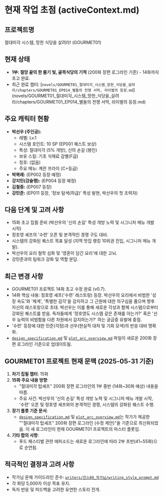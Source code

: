 # 현재 작업 초점 (activeContext.md)

## 프로젝트명
절대미각 시스템, 망한 식당을 살려라! (GOURMET01)

## 현재 상태
- **1부: 절망 끝의 한 줄기 빛, 골목식당의 기적** (200화 장편 로그라인 기준) - 14화까지 초고 완료.
- 최근 완료 챕터: [`novels/GOURMET01_절대미각_시스템_망한_식당을_살려라/chapters/GOURMET01_EP014_별들의 전쟁 서막, 라이벌의 등장.md`](novels/GOURMET01_절대미각_시스템_망한_식당을_살려라/chapters/GOURMET01_EP014_별들의 전쟁 서막, 라이벌의 등장.md)

## 주요 캐릭터 현황
- **박선우 (주인공):**
    - 레벨: Lv.1
    - 시스템 포인트: 10 SP (EP001 퀘스트 보상)
    - 특성: 절대미각 (5% 개방), 신의 손길 (봉인)
    - 보유 스킬: 기초 식재료 감별(F급)
    - 칭호: (없음)
    - 주요 메뉴: 계란 프라이 (C+등급)
- **박복례:** (EP002 등장 예정)
- **강지민(강슐랭):** (EP004 등장 예정)
- **김철중:** (EP007 등장)
- **강민준:** (EP011 등장, '정보 탐색(하급)' 특성 발현, 박선우의 첫 조력자)

## 다음 단계 및 고려 사항
- 15화 초고 집필 준비 (박선우의 '신의 손길' 특성 개방 노력 및 시그니처 메뉴 개발 시작)
- 정호영 셰프의 '수련' 오픈 및 본격적인 경쟁 구도 대비.
- 시스템의 강화된 퀘스트 목표 달성 (지역 맛집 랭킹 10위권 진입, 시그니처 메뉴 개발).
- 박선우의 요리 철학 심화 및 '영혼이 담긴 요리'에 대한 고뇌.
- 강민준과의 팀워크 강화 및 역할 분담.

## 최근 변경 사항
- GOURMET01 프로젝트 14화 초고 수정 완료 (v0.7).
- 14화 핵심 내용: 정호영 셰프('수련' 레스토랑) 등장. 박선우의 요리에서 비범한 '성장 속도'와 '체계', '특별한 감각'을 감지하고 그 근원에 대한 의구심을 품으며 향후 자신의 레스토랑으로 초대. 박선우는 이를 통해 새로운 각성과 함께 시스템으로부터 강화된 퀘스트를 받음. 독자들에게 '정호영도 시스템 같은 존재를 아는가?' 혹은 '선우 능력의 비범함을 다른 차원에서 감지하는가?' 하는 궁금증 유발에 중점.
- '수련' 등장에 대한 민준(걱정)과 선우(현실적 대처 및 기회 모색)의 반응 대비 명확화.
- [`design_specification.md`](novels/GOURMET01_절대미각_시스템_망한_식당을_살려라/design_specification.md) 및 [`plot_arc_overview.md`](novels/GOURMET01_절대미각_시스템_망한_식당을_살려라/plot_arc_overview.md) 파일이 새로운 200화 장편 로그라인 기준으로 업데이트됨.

## GOURMET01 프로젝트 현재 문맥 (2025-05-31 기준)

1.  **차기 집필 챕터**: 15화
2.  **15화 주요 내용 방향**:
    *   "절대미각 탑셰프" 200화 장편 로그라인의 1부 중반 (14화~30화 예상) 내용을 따름.
    *   주요 사건: 박선우의 '신의 손길' 특성 개방 노력 및 시그니처 메뉴 개발 시작, '수련' 오픈 및 정호영 셰프와의 본격적인 경쟁, 시스템의 강화된 퀘스트 수행.
3.  **장기 플롯 기준 문서**:
    * [`design_specification.md`](novels/GOURMET01_절대미각_시스템_망한_식당을_살려라/design_specification.md) 및 [`plot_arc_overview.md`](novels/GOURMET01_절대미각_시스템_망한_식당을_살려라/plot_arc_overview.md)는 작가가 제공한 ""절대미각 탑셰프" 200화 장편 로그라인 (수정 제안)"을 기준으로 최신화되었음. 이 새 로그라인이 현재 GOURMET01 프로젝트의 마스터 플롯임.
4.  **기타 합의 사항**:
    * 푸드 페스티벌 관련 에피소드는 새로운 로그라인에 따라 2부 초반(41~55화)으로 순연됨.

## 적극적인 결정과 고려 사항
- 작가님 문체 가이드라인 준수: [`writers/찬스89_작가님/writing_style_prompt.md`](writers/찬스89_작가님/writing_style_prompt.md)
- 각 화당 5,000자 이상 목표 유지.
- 독자 반응 및 피드백을 고려한 유연한 스토리 전개.